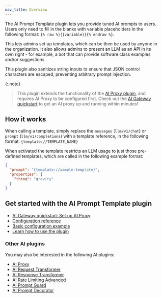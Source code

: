 ```yaml
---
nav_title: Overview
---
```


The AI Prompt Template plugin lets you provide tuned AI prompts to users. 
Users only need to fill in the blanks with variable placeholders in the following format: `{% raw %}{{variable}}{% endraw %}`. 

This lets admins set up templates, which can be then be used by anyone in the organization. It also allows admins to present an LLM
as an API in its own right - for example, a bot that can provide software class examples and/or suggestions.

This plugin also sanitizes string inputs to ensure that JSON control characters are escaped, preventing arbitrary prompt injection.

{:.note}
> This plugin extends the functionality of the [AI Proxy plugin](/hub/kong-inc/ai-proxy/), and requires AI Proxy to be configured first. 
Check out the [AI Gateway quickstart](/gateway/latest/get-started/ai-gateway/) to get an AI proxy up and running within minutes!

## How it works

When calling a template, simply replace the `messages` (`llm/v1/chat`) or `prompt` (`llm/v1/completions`) with a template reference, in the
following format: `{template://TEMPLATE_NAME}`

When activated the template restricts an LLM usage to just those pre-defined templates, which are called in the following example format:

```json
{
  "prompt": "{template://sample-template}",
  "properties": {
    "thing": "gravity"
  }
}
```

## Get started with the AI Prompt Template plugin

* [AI Gateway quickstart: Set up AI Proxy](/gateway/latest/get-started/ai-gateway/)
* [Configuration reference](/hub/kong-inc/ai-prompt-template/configuration/)
* [Basic configuration example](/hub/kong-inc/ai-prompt-template/how-to/basic-example/)
* [Learn how to use the plugin](/hub/kong-inc/ai-prompt-template/how-to/)

### Other AI plugins

You may also be interested in the following AI plugins:
* [AI Proxy](/hub/kong-inc/ai-proxy/)
* [AI Request Transformer](/hub/kong-inc/ai-request-transformer/)
* [AI Response Transformer](/hub/kong-inc/ai-response-transformer/)
* [AI Rate Limiting Advanded](/hub/kong-inc/ai-rate-limiting-advanced/)
* [AI Prompt Guard](/hub/kong-inc/ai-prompt-guard/)
* [AI Prompt Decorator](/hub/kong-inc/ai-prompt-decorator/)
